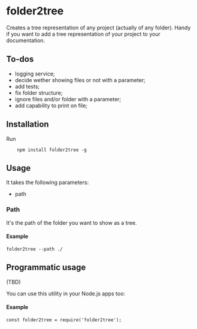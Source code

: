 # folder2tree #

Creates a tree representation of any project (actually of any folder). Handy if you want to add a tree 
representation of your project to your documentation.

## To-dos

- logging service;
- decide wether showing files or not with a parameter;
- add tests;
- fix folder structure;
- ignore files and/or folder with a parameter;
- add capability to print on file;

## Installation ##
Run 

```
    npm install folder2tree -g
```

## Usage ##
It takes the following parameters:

- path

### Path ###

It's the path of the folder you want to show as a tree.

#### Example ####

```
folder2tree --path ./
```

## Programmatic usage ##

(TBD)

You can use this utility in your Node.js apps too:

#### Example ####

```
const folder2tree = require('folder2tree');

``` 
